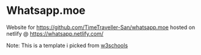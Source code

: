 # Whatsapp.moe
Website for https://github.com/TimeTraveller-San/whatsapp.moe hosted on netlify @ https://whatsapp.netlify.com/

Note: This is a template i picked from [w3schools](https://www.w3schools.com/w3css/tryw3css_templates_cafe.htm)
